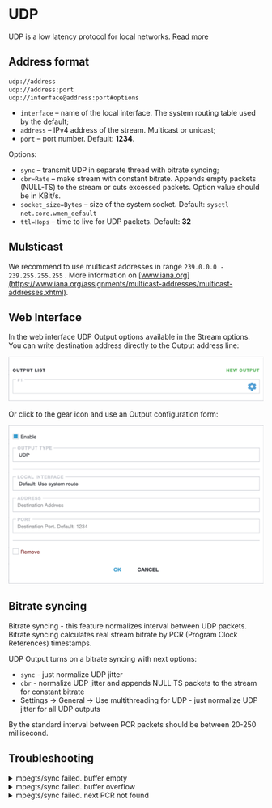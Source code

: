 # UDP

UDP is a low latency protocol for local networks. [Read more](/en/book/delivery/udp)

## Address format

```
udp://address
udp://address:port
udp://interface@address:port#options
```

- `interface` – name of the local interface. The system routing table used by the default;
- `address` – IPv4 address of the stream. Multicast or unicast;
- `port` – port number. Default: **1234**.

Options:

- `sync` – transmit UDP in separate thread with bitrate syncing;
- `cbr=Rate` – make stream with constant bitrate. Appends empty packets (NULL-TS) to the stream or cuts excessed packets. Option value should be in KBit/s.
- `socket_size=Bytes` – size of the system socket. Default: `sysctl net.core.wmem_default`
- `ttl=Hops` – time to live for UDP packets. Default: **32**

## Mulsticast

We recommend to use multicast addresses in range `239.0.0.0 - 239.255.255.255` . More information on [www.iana.org](https://www.iana.org/assignments/multicast-addresses/multicast-addresses.xhtml).

## Web Interface

In the web interface UDP Output options available in the Stream options. You can write destination address directly to the Output address line:

![Output address](output-list-696w.png ':size=696')

Or click to the gear icon and use an Output configuration form:

![UDP Output options](udp-696w.png ':size=696')

## Bitrate syncing

Bitrate syncing - this feature normalizes interval between UDP packets. Bitrate syncing calculates real stream bitrate by PCR (Program Clock References) timestamps.

UDP Output turns on a bitrate syncing with next options:

- `sync` - just normalize UDP jitter
- `cbr` - normalize UDP jitter and appends NULL-TS packets to the stream for constant bitrate
- Settings -> General -> Use multithreading for UDP - just normalize UDP jitter for all UDP outputs

By the standard interval between PCR packets should be between 20-250 millisecond.

## Troubleshooting

<details class="marker">
<summary>mpegts/sync failed. buffer empty</summary>

Astra sent all packets from output buffer and new packets is not arrived.

</details>

<details class="marker">
<summary>mpegts/sync failed. buffer overflow</summary>

Astra sends packets slower then receives it.

</details>

<details class="marker">
<summary>mpegts/sync failed. next PCR not found</summary>

Interval between packets with PCR timestamp is too large.

</details>
